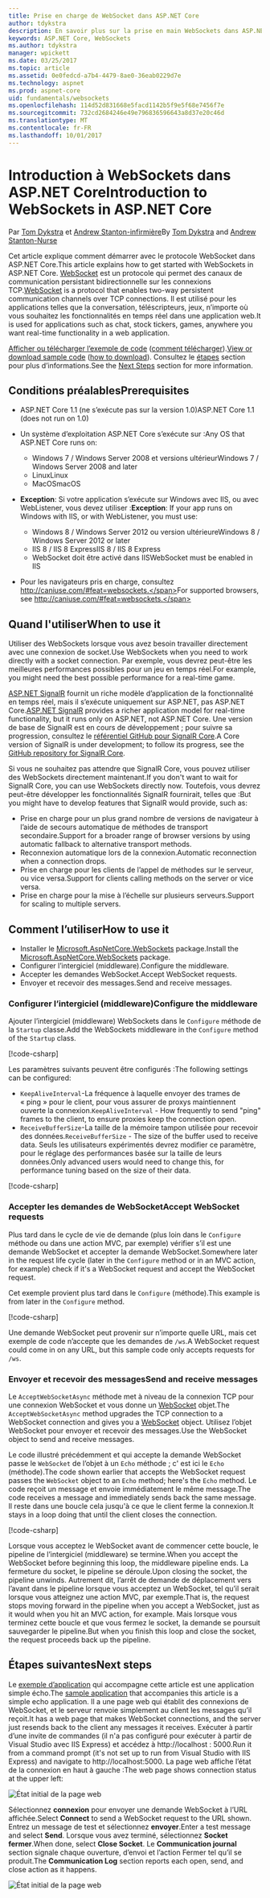 ```yaml
---
title: Prise en charge de WebSocket dans ASP.NET Core
author: tdykstra
description: En savoir plus sur la prise en main WebSockets dans ASP.NET Core.
keywords: ASP.NET Core, WebSockets
ms.author: tdykstra
manager: wpickett
ms.date: 03/25/2017
ms.topic: article
ms.assetid: 0e0fedcd-a7b4-4479-8ae0-36eab0229d7e
ms.technology: aspnet
ms.prod: aspnet-core
uid: fundamentals/websockets
ms.openlocfilehash: 114d52d831668e5facd1142b5f9e5f68e7456f7e
ms.sourcegitcommit: 732cd2684246e49e796836596643a8d37e20c46d
ms.translationtype: MT
ms.contentlocale: fr-FR
ms.lasthandoff: 10/01/2017
---
```

# <a name="introduction-to-websockets-in-aspnet-core"></a><span data-ttu-id="5674b-104">Introduction à WebSockets dans ASP.NET Core</span><span class="sxs-lookup"><span data-stu-id="5674b-104">Introduction to WebSockets in ASP.NET Core</span></span>

<span data-ttu-id="5674b-105">Par [Tom Dykstra](https://github.com/tdykstra) et [Andrew Stanton-infirmière](https://github.com/anurse)</span><span class="sxs-lookup"><span data-stu-id="5674b-105">By [Tom Dykstra](https://github.com/tdykstra) and [Andrew Stanton-Nurse](https://github.com/anurse)</span></span>

<span data-ttu-id="5674b-106">Cet article explique comment démarrer avec le protocole WebSocket dans ASP.NET Core.</span><span class="sxs-lookup"><span data-stu-id="5674b-106">This article explains how to get started with WebSockets in ASP.NET Core.</span></span> <span data-ttu-id="5674b-107">[WebSocket](https://wikipedia.org/wiki/WebSocket) est un protocole qui permet des canaux de communication persistant bidirectionnelle sur les connexions TCP.</span><span class="sxs-lookup"><span data-stu-id="5674b-107">[WebSocket](https://wikipedia.org/wiki/WebSocket) is a protocol that enables two-way persistent communication channels over TCP connections.</span></span> <span data-ttu-id="5674b-108">Il est utilisé pour les applications telles que la conversation, téléscripteurs, jeux, n’importe où vous souhaitez les fonctionnalités en temps réel dans une application web.</span><span class="sxs-lookup"><span data-stu-id="5674b-108">It is used for applications such as chat, stock tickers, games, anywhere you want real-time functionality in a web application.</span></span>

<span data-ttu-id="5674b-109">[Afficher ou télécharger l’exemple de code](https://github.com/aspnet/Docs/tree/master/aspnetcore/fundamentals/websockets/sample) ([comment télécharger](xref:tutorials/index#how-to-download-a-sample)).</span><span class="sxs-lookup"><span data-stu-id="5674b-109">[View or download sample code](https://github.com/aspnet/Docs/tree/master/aspnetcore/fundamentals/websockets/sample) ([how to download](xref:tutorials/index#how-to-download-a-sample)).</span></span> <span data-ttu-id="5674b-110">Consultez le [étapes](#next-steps) section pour plus d’informations.</span><span class="sxs-lookup"><span data-stu-id="5674b-110">See the [Next Steps](#next-steps) section for more information.</span></span>


## <a name="prerequisites"></a><span data-ttu-id="5674b-111">Conditions préalables</span><span class="sxs-lookup"><span data-stu-id="5674b-111">Prerequisites</span></span>

* <span data-ttu-id="5674b-112">ASP.NET Core 1.1 (ne s’exécute pas sur la version 1.0)</span><span class="sxs-lookup"><span data-stu-id="5674b-112">ASP.NET Core 1.1 (does not run on 1.0)</span></span>
* <span data-ttu-id="5674b-113">Un système d’exploitation ASP.NET Core s’exécute sur :</span><span class="sxs-lookup"><span data-stu-id="5674b-113">Any OS that ASP.NET Core runs on:</span></span>
  
  * <span data-ttu-id="5674b-114">Windows 7 / Windows Server 2008 et versions ultérieur</span><span class="sxs-lookup"><span data-stu-id="5674b-114">Windows 7 / Windows Server 2008 and later</span></span>
  * <span data-ttu-id="5674b-115">Linux</span><span class="sxs-lookup"><span data-stu-id="5674b-115">Linux</span></span>
  * <span data-ttu-id="5674b-116">MacOS</span><span class="sxs-lookup"><span data-stu-id="5674b-116">macOS</span></span>

* <span data-ttu-id="5674b-117">**Exception**: Si votre application s’exécute sur Windows avec IIS, ou avec WebListener, vous devez utiliser :</span><span class="sxs-lookup"><span data-stu-id="5674b-117">**Exception**: If your app runs on Windows with IIS, or with WebListener, you must use:</span></span>

  * <span data-ttu-id="5674b-118">Windows 8 / Windows Server 2012 ou version ultérieure</span><span class="sxs-lookup"><span data-stu-id="5674b-118">Windows 8 / Windows Server 2012 or later</span></span>
  * <span data-ttu-id="5674b-119">IIS 8 / IIS 8 Express</span><span class="sxs-lookup"><span data-stu-id="5674b-119">IIS 8 / IIS 8 Express</span></span>
  * <span data-ttu-id="5674b-120">WebSocket doit être activé dans IIS</span><span class="sxs-lookup"><span data-stu-id="5674b-120">WebSocket must be enabled in IIS</span></span>

* <span data-ttu-id="5674b-121">Pour les navigateurs pris en charge, consultez http://caniuse.com/#feat=websockets.</span><span class="sxs-lookup"><span data-stu-id="5674b-121">For supported browsers, see http://caniuse.com/#feat=websockets.</span></span>

## <a name="when-to-use-it"></a><span data-ttu-id="5674b-122">Quand l'utiliser</span><span class="sxs-lookup"><span data-stu-id="5674b-122">When to use it</span></span>

<span data-ttu-id="5674b-123">Utiliser des WebSockets lorsque vous avez besoin travailler directement avec une connexion de socket.</span><span class="sxs-lookup"><span data-stu-id="5674b-123">Use WebSockets when you need to work directly with a socket connection.</span></span> <span data-ttu-id="5674b-124">Par exemple, vous devrez peut-être les meilleures performances possibles pour un jeu en temps réel.</span><span class="sxs-lookup"><span data-stu-id="5674b-124">For example, you might need the best possible performance for a real-time game.</span></span>

<span data-ttu-id="5674b-125">[ASP.NET SignalR](https://docs.microsoft.com/aspnet/signalr/overview/getting-started/introduction-to-signalr) fournit un riche modèle d’application de la fonctionnalité en temps réel, mais il s’exécute uniquement sur ASP.NET, pas ASP.NET Core.</span><span class="sxs-lookup"><span data-stu-id="5674b-125">[ASP.NET SignalR](https://docs.microsoft.com/aspnet/signalr/overview/getting-started/introduction-to-signalr) provides a richer application model for real-time functionality, but it runs only on ASP.NET, not ASP.NET Core.</span></span> <span data-ttu-id="5674b-126">Une version de base de SignalR est en cours de développement ; pour suivre sa progression, consultez le [référentiel GitHub pour SignalR Core](https://github.com/aspnet/SignalR).</span><span class="sxs-lookup"><span data-stu-id="5674b-126">A Core version of SignalR is under development; to follow its progress, see the [GitHub repository for SignalR Core](https://github.com/aspnet/SignalR).</span></span>

<span data-ttu-id="5674b-127">Si vous ne souhaitez pas attendre que SignalR Core, vous pouvez utiliser des WebSockets directement maintenant.</span><span class="sxs-lookup"><span data-stu-id="5674b-127">If you don't want to wait for SignalR Core, you can use WebSockets directly now.</span></span> <span data-ttu-id="5674b-128">Toutefois, vous devrez peut-être développer les fonctionnalités SignalR fournirait, telles que :</span><span class="sxs-lookup"><span data-stu-id="5674b-128">But you might have to develop features that SignalR would provide, such as:</span></span>

* <span data-ttu-id="5674b-129">Prise en charge pour un plus grand nombre de versions de navigateur à l’aide de secours automatique de méthodes de transport secondaire.</span><span class="sxs-lookup"><span data-stu-id="5674b-129">Support for a broader range of browser versions by using automatic fallback to alternative transport methods.</span></span>
* <span data-ttu-id="5674b-130">Reconnexion automatique lors de la connexion.</span><span class="sxs-lookup"><span data-stu-id="5674b-130">Automatic reconnection when a connection drops.</span></span>
* <span data-ttu-id="5674b-131">Prise en charge pour les clients de l’appel de méthodes sur le serveur, ou vice versa.</span><span class="sxs-lookup"><span data-stu-id="5674b-131">Support for clients calling methods on the server or vice versa.</span></span>
* <span data-ttu-id="5674b-132">Prise en charge pour la mise à l’échelle sur plusieurs serveurs.</span><span class="sxs-lookup"><span data-stu-id="5674b-132">Support for scaling to multiple servers.</span></span>

## <a name="how-to-use-it"></a><span data-ttu-id="5674b-133">Comment l’utiliser</span><span class="sxs-lookup"><span data-stu-id="5674b-133">How to use it</span></span>

* <span data-ttu-id="5674b-134">Installer le [Microsoft.AspNetCore.WebSockets](https://www.nuget.org/packages/Microsoft.AspNetCore.WebSockets/) package.</span><span class="sxs-lookup"><span data-stu-id="5674b-134">Install the [Microsoft.AspNetCore.WebSockets](https://www.nuget.org/packages/Microsoft.AspNetCore.WebSockets/) package.</span></span>
* <span data-ttu-id="5674b-135">Configurer l’intergiciel (middleware).</span><span class="sxs-lookup"><span data-stu-id="5674b-135">Configure the middleware.</span></span>
* <span data-ttu-id="5674b-136">Accepter les demandes WebSocket.</span><span class="sxs-lookup"><span data-stu-id="5674b-136">Accept WebSocket requests.</span></span>
* <span data-ttu-id="5674b-137">Envoyer et recevoir des messages.</span><span class="sxs-lookup"><span data-stu-id="5674b-137">Send and receive messages.</span></span>

### <a name="configure-the-middleware"></a><span data-ttu-id="5674b-138">Configurer l’intergiciel (middleware)</span><span class="sxs-lookup"><span data-stu-id="5674b-138">Configure the middleware</span></span>

<span data-ttu-id="5674b-139">Ajouter l’intergiciel (middleware) WebSockets dans le `Configure` méthode de la `Startup` classe.</span><span class="sxs-lookup"><span data-stu-id="5674b-139">Add the WebSockets middleware in the `Configure` method of the `Startup` class.</span></span>

[!code-csharp[](websockets/sample/Startup.cs?name=UseWebSockets)]

<span data-ttu-id="5674b-140">Les paramètres suivants peuvent être configurés :</span><span class="sxs-lookup"><span data-stu-id="5674b-140">The following settings can be configured:</span></span>

* <span data-ttu-id="5674b-141">`KeepAliveInterval`-La fréquence à laquelle envoyer des trames de « ping » pour le client, pour vous assurer de proxys maintiennent ouverte la connexion.</span><span class="sxs-lookup"><span data-stu-id="5674b-141">`KeepAliveInterval` - How frequently to send "ping" frames to the client, to ensure proxies keep the connection open.</span></span>
* <span data-ttu-id="5674b-142">`ReceiveBufferSize`-La taille de la mémoire tampon utilisée pour recevoir des données.</span><span class="sxs-lookup"><span data-stu-id="5674b-142">`ReceiveBufferSize` - The size of the buffer used to receive data.</span></span> <span data-ttu-id="5674b-143">Seuls les utilisateurs expérimentés devrez modifier ce paramètre, pour le réglage des performances basée sur la taille de leurs données.</span><span class="sxs-lookup"><span data-stu-id="5674b-143">Only advanced users would need to change this, for performance tuning based on the size of their data.</span></span>

[!code-csharp[](websockets/sample/Startup.cs?name=UseWebSocketsOptions)]

### <a name="accept-websocket-requests"></a><span data-ttu-id="5674b-144">Accepter les demandes de WebSocket</span><span class="sxs-lookup"><span data-stu-id="5674b-144">Accept WebSocket requests</span></span>

<span data-ttu-id="5674b-145">Plus tard dans le cycle de vie de demande (plus loin dans le `Configure` méthode ou dans une action MVC, par exemple) vérifier s’il est une demande WebSocket et accepter la demande WebSocket.</span><span class="sxs-lookup"><span data-stu-id="5674b-145">Somewhere later in the request life cycle (later in the `Configure` method or in an MVC action, for example) check if it's a WebSocket request and accept the WebSocket request.</span></span>

<span data-ttu-id="5674b-146">Cet exemple provient plus tard dans le `Configure` (méthode).</span><span class="sxs-lookup"><span data-stu-id="5674b-146">This example is from later in the `Configure` method.</span></span>

[!code-csharp[](websockets/sample/Startup.cs?name=AcceptWebSocket&highlight=7)]

<span data-ttu-id="5674b-147">Une demande WebSocket peut provenir sur n’importe quelle URL, mais cet exemple de code n’accepte que les demandes de `/ws`.</span><span class="sxs-lookup"><span data-stu-id="5674b-147">A WebSocket request could come in on any URL, but this sample code only accepts requests for `/ws`.</span></span>

### <a name="send-and-receive-messages"></a><span data-ttu-id="5674b-148">Envoyer et recevoir des messages</span><span class="sxs-lookup"><span data-stu-id="5674b-148">Send and receive messages</span></span>

<span data-ttu-id="5674b-149">Le `AcceptWebSocketAsync` méthode met à niveau de la connexion TCP pour une connexion WebSocket et vous donne un [WebSocket](https://docs.microsoft.com/dotnet/core/api/system.net.websockets.websocket) objet.</span><span class="sxs-lookup"><span data-stu-id="5674b-149">The `AcceptWebSocketAsync` method upgrades the TCP connection to a WebSocket connection and gives you a [WebSocket](https://docs.microsoft.com/dotnet/core/api/system.net.websockets.websocket) object.</span></span> <span data-ttu-id="5674b-150">Utilisez l’objet WebSocket pour envoyer et recevoir des messages.</span><span class="sxs-lookup"><span data-stu-id="5674b-150">Use the WebSocket object to send and receive messages.</span></span>

<span data-ttu-id="5674b-151">Le code illustré précédemment et qui accepte la demande WebSocket passe le `WebSocket` de l’objet à un `Echo` méthode ; c' est ici le `Echo` (méthode).</span><span class="sxs-lookup"><span data-stu-id="5674b-151">The code shown earlier that accepts the WebSocket request passes the `WebSocket` object to an `Echo` method; here's the `Echo` method.</span></span> <span data-ttu-id="5674b-152">Le code reçoit un message et envoie immédiatement le même message.</span><span class="sxs-lookup"><span data-stu-id="5674b-152">The code receives a message and immediately sends back the same message.</span></span> <span data-ttu-id="5674b-153">Il reste dans une boucle cela jusqu'à ce que le client ferme la connexion.</span><span class="sxs-lookup"><span data-stu-id="5674b-153">It stays in a loop doing that until the client closes the connection.</span></span> 

[!code-csharp[](websockets/sample/Startup.cs?name=Echo)]

<span data-ttu-id="5674b-154">Lorsque vous acceptez le WebSocket avant de commencer cette boucle, le pipeline de l’intergiciel (middleware) se termine.</span><span class="sxs-lookup"><span data-stu-id="5674b-154">When you accept the WebSocket before beginning this loop, the middleware pipeline ends.</span></span>  <span data-ttu-id="5674b-155">La fermeture du socket, le pipeline se déroule.</span><span class="sxs-lookup"><span data-stu-id="5674b-155">Upon closing the socket, the pipeline unwinds.</span></span> <span data-ttu-id="5674b-156">Autrement dit, l’arrêt de demande de déplacement vers l’avant dans le pipeline lorsque vous acceptez un WebSocket, tel qu’il serait lorsque vous atteignez une action MVC, par exemple.</span><span class="sxs-lookup"><span data-stu-id="5674b-156">That is, the request stops moving forward in the pipeline when you accept a WebSocket, just as it would when you hit an MVC action, for example.</span></span>  <span data-ttu-id="5674b-157">Mais lorsque vous terminez cette boucle et que vous fermez le socket, la demande se poursuit sauvegarder le pipeline.</span><span class="sxs-lookup"><span data-stu-id="5674b-157">But when you finish this loop and close the socket, the request proceeds back up the pipeline.</span></span>

## <a name="next-steps"></a><span data-ttu-id="5674b-158">Étapes suivantes</span><span class="sxs-lookup"><span data-stu-id="5674b-158">Next steps</span></span>

<span data-ttu-id="5674b-159">Le [exemple d’application](https://github.com/aspnet/Docs/tree/master/aspnetcore/fundamentals/websockets/sample) qui accompagne cette article est une application simple écho.</span><span class="sxs-lookup"><span data-stu-id="5674b-159">The [sample application](https://github.com/aspnet/Docs/tree/master/aspnetcore/fundamentals/websockets/sample) that accompanies this article is a simple echo application.</span></span> <span data-ttu-id="5674b-160">Il a une page web qui établit des connexions de WebSocket, et le serveur renvoie simplement au client les messages qu’il reçoit.</span><span class="sxs-lookup"><span data-stu-id="5674b-160">It has a web page that makes WebSocket connections, and the server just resends back to the client any messages it receives.</span></span> <span data-ttu-id="5674b-161">Exécuter à partir d’une invite de commandes (il n'a pas configuré pour exécuter à partir de Visual Studio avec IIS Express) et accédez à http://localhost : 5000.</span><span class="sxs-lookup"><span data-stu-id="5674b-161">Run it from a command prompt (it's not set up to run from Visual Studio with IIS Express) and navigate to http://localhost:5000.</span></span> <span data-ttu-id="5674b-162">La page web affiche l’état de la connexion en haut à gauche :</span><span class="sxs-lookup"><span data-stu-id="5674b-162">The web page shows connection status at the upper left:</span></span>

![État initial de la page web](websockets/_static/start.png)

<span data-ttu-id="5674b-164">Sélectionnez **connexion** pour envoyer une demande WebSocket à l’URL affichée.</span><span class="sxs-lookup"><span data-stu-id="5674b-164">Select **Connect** to send a WebSocket request to the URL shown.</span></span>  <span data-ttu-id="5674b-165">Entrez un message de test et sélectionnez **envoyer**.</span><span class="sxs-lookup"><span data-stu-id="5674b-165">Enter a test message and select **Send**.</span></span> <span data-ttu-id="5674b-166">Lorsque vous avez terminé, sélectionnez **Socket fermer**.</span><span class="sxs-lookup"><span data-stu-id="5674b-166">When done, select **Close Socket**.</span></span> <span data-ttu-id="5674b-167">Le **Communication journal** section signale chaque ouverture, d’envoi et l’action Fermer tel qu’il se produit.</span><span class="sxs-lookup"><span data-stu-id="5674b-167">The **Communication Log** section reports each open, send, and close action as it happens.</span></span>

![État initial de la page web](websockets/_static/end.png)
